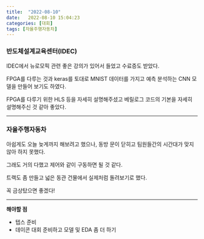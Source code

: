 ```yaml
---
title:  "2022-08-10"
date:   2022-08-10 15:04:23
categories: [대회]
tags: [자율주행자동차]
---
```


### 반도체설계교육센터(IDEC)

IDEC에서 뉴로모픽 관련 좋은 강의가 있어서 들었고 수료증도 받았다.

FPGA를 다루는 것과 keras를 토대로 MNIST 데이터를 가지고 예측 분석하는 CNN 모델을 만들어 보기도 하였다.

FPGA를 다루기 위한 HLS 등을 자세히 설명해주셨고 베릴로그 코드의 기본을 자세히 설명해주신 것 같아 좋았다.

---


### 자율주행자동차

아쉽게도 오늘 늦게까지 해보려고 했으나, 동방 문이 닫히고 팀원들간의 시간대가 맞지 않아 하지 못했다.

그래도 거의 다했고 제어와 같이 구동하면 될 것 같다.

트랙도 좀 만들고 넓은 동관 건물에서 실제처럼 돌려보기로 했다.

꼭 금상탔으면 좋겠다!


---

**해야할 점**

- 텝스 준비
- 데이콘 대회 준비하고 모델 및 EDA 좀 더 하기